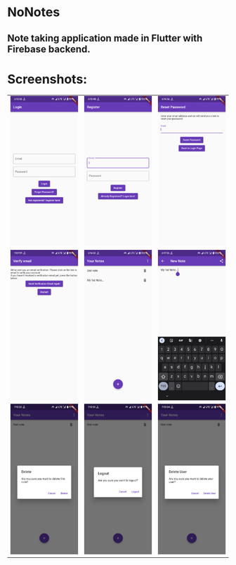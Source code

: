 # NoNotes

## Note taking application made in Flutter with Firebase backend. <br>

# Screenshots: <br>
<table style={border: "none"}>
<tr>
<td><img src="assets/screenshots/login_screen.png" alt="Login screen"></td>
<td><img src="assets/screenshots/register_screen.png" alt="Register screen"></td>
<td><img src="assets/screenshots/reset_password.png" alt="Login screen"></td>
</tr>

<tr>
<td><img src="assets/screenshots/verify_email.png" alt="Login screen"></td>
<td><img src="assets/screenshots/your_notes_view.png" alt="Login screen"></td>
<td><img src="assets/screenshots/create_update_notes.png" alt="Login screen"></td>
</tr>

<tr>
<td><img src="assets/screenshots/delete_note.png" alt="Login screen"></td>
<td><img src="assets/screenshots/logout_user.png" alt="Login screen"></td>
<td><img src="assets/screenshots/delete_user.png" alt="Login screen"></td>
</tr>

</table>
